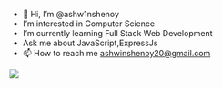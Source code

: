 - 👋 Hi, I’m @ashw1nshenoy
- I’m interested in Computer Science
 -  I’m currently learning Full Stack Web Development
  - Ask me about JavaScript,ExpressJs
- 📫 How to reach me ashwinshenoy20@gmail.com
<img align="center" src="https://png.pngtree.com/png-vector/20200618/ourlarge/pngtree-young-people-work-and-study-from-home-in-flat-style-png-image_2256889.jpg" />
<!---
ashw1nshenoy/ashw1nshenoy is a ✨ special ✨ repository because its `README.md` (this file) appears on your GitHub profile.
You can click the Preview link to take a look at your changes.
--->
